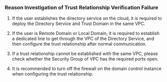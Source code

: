 ### Reason Investigation of Trust Relationship Verification Failure

1. If the user establishes the directory service on the cloud, it is required to deploy the Directory Service and Trust Domain in the same VPC.

2. If the user is Remote Domain or Local Domain, it is required to establish a dedicated line to get through the VPC of the Directory Service, and then configure the trust relationship after normal communication.

3. If a trust relationship cannot be established with the same VPC, please check whether the Security Group of VPC has the required ports open.

4. It is recommended to turn off the firewall on the domain control instance when configuring the trust relationship.